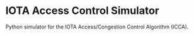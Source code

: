 # IOTA Access Control Simulator
Python simulator for the IOTA Access/Congestion Control Algorithm (ICCA). 